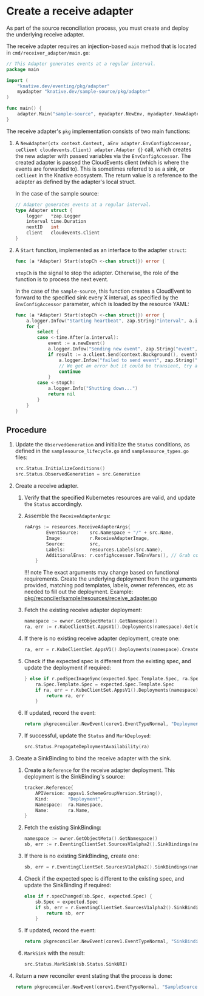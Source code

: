 # Create a receive adapter

As part of the source reconciliation process, you must create and deploy the underlying receive adapter.

The receive adapter requires an injection-based `main` method that is located in `cmd/receiver_adapter/main.go`:

```go
// This Adapter generates events at a regular interval.
package main

import (
	"knative.dev/eventing/pkg/adapter"
	myadapter "knative.dev/sample-source/pkg/adapter"
)

func main() {
	adapter.Main("sample-source", myadapter.NewEnv, myadapter.NewAdapter)
}
```

The receive adapter's `pkg` implementation consists of two main functions:

1. A `NewAdapter(ctx context.Context, aEnv adapter.EnvConfigAccessor, ceClient cloudevents.Client) adapter.Adapter {}` call, which creates the
new adapter with passed variables via the `EnvConfigAccessor`. The created adapter is passed the CloudEvents client (which is where the events are forwarded to). This is sometimes referred to as a sink, or `ceClient` in the Knative ecosystem.  The return value is a reference to the adapter as defined by the adapter's local struct.

    In the case of the sample source:

    ```go
    // Adapter generates events at a regular interval.
    type Adapter struct {
    	logger   *zap.Logger
    	interval time.Duration
    	nextID   int
    	client   cloudevents.Client
    }
    ```

1. A `Start` function, implemented as an interface to the adapter `struct`:

    ```go
    func (a *Adapter) Start(stopCh <-chan struct{}) error {
    ```

    `stopCh` is the signal to stop the adapter. Otherwise, the role of the function is to process the next event.

    In the case of the `sample-source`, this function creates a CloudEvent to forward to the specified sink every X interval, as specified by the `EnvConfigAccessor` parameter, which is loaded by the resource YAML:

    ```go
    func (a *Adapter) Start(stopCh <-chan struct{}) error {
        a.logger.Infow("Starting heartbeat", zap.String("interval", a.interval.String()))
    	for {
    		select {
    		case <-time.After(a.interval):
    			event := a.newEvent()
    			a.logger.Infow("Sending new event", zap.String("event", event.String()))
    			if result := a.client.Send(context.Background(), event); !cloudevents.IsACK(result) {
                    a.logger.Infow("failed to send event", zap.String("event", event.String()), zap.Error(result))
                    // We got an error but it could be transient, try again next interval.
                    continue
                }
    		case <-stopCh:
    			a.logger.Info("Shutting down...")
    			return nil
    		}
    	}
    }
    ```

## Procedure

1. Update the `ObservedGeneration` and initialize the `Status` conditions, as defined in the `samplesource_lifecycle.go` and `samplesource_types.go` files:

    ```go
    src.Status.InitializeConditions()
    src.Status.ObservedGeneration = src.Generation
    ```

1. Create a receive adapter.

    1. Verify that the specified Kubernetes resources are valid, and update the `Status` accordingly.

    1. Assemble the `ReceiveAdapterArgs`:

        ```go
        raArgs := resources.ReceiveAdapterArgs{
        		EventSource:    src.Namespace + "/" + src.Name,
                Image:          r.ReceiveAdapterImage,
                Source:         src,
                Labels:         resources.Labels(src.Name),
                AdditionalEnvs: r.configAccessor.ToEnvVars(), // Grab config envs for tracing/logging/metrics
        	}
        ```

        !!! note
            The exact arguments may change based on functional requirements. Create the underlying deployment from the arguments provided, matching pod templates, labels, owner references, etc as needed to fill out the deployment. Example: [pkg/reconciler/sample/resources/receive_adapter.go](https://github.com/knative-sandbox/sample-source/blob/main/pkg/reconciler/sample/resources/receive_adapter.go)

    1. Fetch the existing receive adapter deployment:

        ```go
        namespace := owner.GetObjectMeta().GetNamespace()
        ra, err := r.KubeClientSet.AppsV1().Deployments(namespace).Get(expected.Name, metav1.GetOptions{})
        ```

    1. If there is no existing receive adapter deployment, create one:

        ```go
        ra, err = r.KubeClientSet.AppsV1().Deployments(namespace).Create(expected)
        ```

    1. Check if the expected spec is different from the existing spec, and update the deployment if required:

        ```go
        } else if r.podSpecImageSync(expected.Spec.Template.Spec, ra.Spec.Template.Spec) {
            ra.Spec.Template.Spec = expected.Spec.Template.Spec
            if ra, err = r.KubeClientSet.AppsV1().Deployments(namespace).Update(ra); err != nil {
                return ra, err
            }
        ```

    1. If updated, record the event:

        ```go
        return pkgreconciler.NewEvent(corev1.EventTypeNormal, "DeploymentUpdated", "updated deployment: \"%s/%s\"", namespace, name)
        ```

    1. If successful, update the `Status` and `MarkDeployed`:

        ```go
        src.Status.PropagateDeploymentAvailability(ra)
        ```

1. Create a SinkBinding to bind the receive adapter with the sink.

    1. Create a `Reference` for the receive adapter deployment. This deployment is the SinkBinding's source:

        ```go
        tracker.Reference{
            APIVersion: appsv1.SchemeGroupVersion.String(),
            Kind:       "Deployment",
            Namespace:  ra.Namespace,
            Name:       ra.Name,
        }
        ```

    1. Fetch the existing SinkBinding:

        ```go
        namespace := owner.GetObjectMeta().GetNamespace()
        sb, err := r.EventingClientSet.SourcesV1alpha2().SinkBindings(namespace).Get(expected.Name, metav1.GetOptions{})
        ```

    1. If there is no existing SinkBinding, create one:

        ```go
        sb, err = r.EventingClientSet.SourcesV1alpha2().SinkBindings(namespace).Create(expected)
        ```

    1. Check if the expected spec is different to the existing spec, and update the SinkBinding if required:

        ```go
        else if r.specChanged(sb.Spec, expected.Spec) {
            sb.Spec = expected.Spec
            if sb, err = r.EventingClientSet.SourcesV1alpha2().SinkBindings(namespace).Update(sb); err != nil {
                return sb, err
            }
        ```

    1. If updated, record the event:

        ```go
        return pkgreconciler.NewEvent(corev1.EventTypeNormal, "SinkBindingUpdated", "updated SinkBinding: \"%s/%s\"", namespace, name)
        ```

    1. `MarkSink` with the result:

        ```go
        src.Status.MarkSink(sb.Status.SinkURI)
        ```

1. Return a new reconciler event stating that the process is done:

    ```go
    return pkgreconciler.NewEvent(corev1.EventTypeNormal, "SampleSourceReconciled", "SampleSource reconciled: \"%s/%s\"", namespace, name)
    ```
